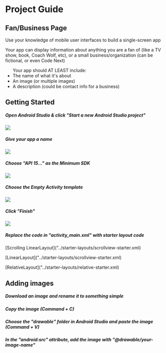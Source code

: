 # Project Guide
## Fan/Business Page

<p>Use your knowledge of mobile user interfaces to build a single-screen app</p>
<p>Your app can display information about anything you are a fan of (like a TV show, book, Coach Wolf, etc), or a small business/organization (can be fictional, or even Code Next)</p>

<ul> Your app should AT LEAST include: 
  <li>The name of what it's about</li>
  <li>An image (or multiple images)</li>
  <li>A description (could be contact info for a business)</li>
</ul>

## Getting Started 

##### Open Android Studio & click "Start a new Android Studio project"

![]("guide-images/open.png")

##### Give your app a name

![]("guide-images/configure.png")

##### Choose "API 15..." as the Minimum SDK

![]("guide-images/target-device.png")

##### Choose the Empty Activity template

![]("guide-images/empty.png")

##### Click "Finish"

![]("guide-images/finish.png")

##### Replace the code in "activity_main.xml" with starter layout code

<p>[Scrolling LinearLayout]("../starter-layouts/scrollview-starter.xml)</p>
<p>[LinearLayout]("../starter-layouts/scrollview-starter.xml)</p>
<p>[RelativeLayout]("../starter-layouts/relative-starter.xml)</p>

## Adding images

##### Download an image and rename it to something simple

##### Copy the image (Command + C)

##### Choose the "drawable" folder in Android Studio and paste the image (Command + V)

##### In the "android:src" attribute, add the image with "@drawable/your-image-name"


